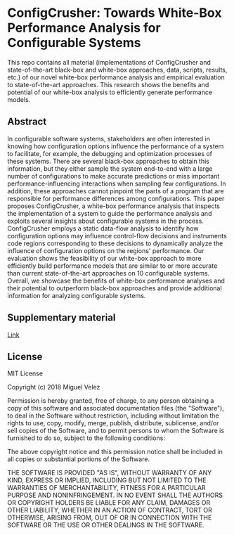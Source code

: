 ConfigCrusher: Towards White-Box Performance Analysis for Configurable Systems
=========

This repo contains all material (implementations of ConfigCrusher and state-of-the-art black-box and white-box approaches, data, scripts, results, etc.) of our novel white-box performance analysis and empirical evaluation to state-of-the-art approaches.
This research shows the benefits and potential of our white-box analysis to efficiently generate performance models.

## Abstract

In configurable software systems, stakeholders are often interested in knowing how configuration options influence the performance of a system to facilitate, for example, the debugging and optimization processes of these systems.
There are several black-box approaches to obtain this information, but they either sample the system end-to-end with a large number of configurations to make accurate predictions or miss important performance-influencing interactions when sampling few configurations.
In addition, these approaches cannot pinpoint the parts of a program that are responsible for performance differences among configurations.
This paper proposes ConfigCrusher, a white-box performance analysis that inspects the implementation of a system to guide the performance analysis and exploits several insights about configurable systems in the process.
ConfigCrusher employs a static data-flow analysis to identify how configuration options may influence control-flow decisions and instruments code regions corresponding to these decisions to dynamically analyze the influence of configuration options on the regions' performance.
Our evaluation shows the feasibility of our white-box approach to more efficiently build performance models that are similar to or more accurate than current state-of-the-art approaches on 10 configurable systems.
Overall, we showcase the benefits of white-box performance analyses and their potential to outperform black-box approaches and provide additional information for analyzing configurable systems.
 
## Supplementary material

[Link](https://github.com/miguelvelezmj25/ConfigCrusher/blob/supplementary/src/main/resources/supplementary)

## License

MIT License

Copyright (c) 2018 Miguel Velez

Permission is hereby granted, free of charge, to any person obtaining a copy
of this software and associated documentation files (the "Software"), to deal
in the Software without restriction, including without limitation the rights
to use, copy, modify, merge, publish, distribute, sublicense, and/or sell
copies of the Software, and to permit persons to whom the Software is
furnished to do so, subject to the following conditions:

The above copyright notice and this permission notice shall be included in all
copies or substantial portions of the Software.

THE SOFTWARE IS PROVIDED "AS IS", WITHOUT WARRANTY OF ANY KIND, EXPRESS OR
IMPLIED, INCLUDING BUT NOT LIMITED TO THE WARRANTIES OF MERCHANTABILITY,
FITNESS FOR A PARTICULAR PURPOSE AND NONINFRINGEMENT. IN NO EVENT SHALL THE
AUTHORS OR COPYRIGHT HOLDERS BE LIABLE FOR ANY CLAIM, DAMAGES OR OTHER
LIABILITY, WHETHER IN AN ACTION OF CONTRACT, TORT OR OTHERWISE, ARISING FROM,
OUT OF OR IN CONNECTION WITH THE SOFTWARE OR THE USE OR OTHER DEALINGS IN THE
SOFTWARE.